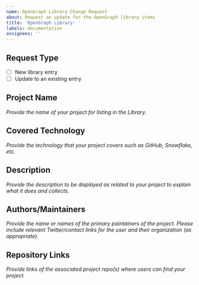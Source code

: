 ```yaml
---
name: OpenGraph Library Change Request
about: Request an update for the OpenGraph library items
title: 'OpenGraph Library: '
labels: documentation
assignees: ''
---
```


## Request Type

- [ ] New library entry
- [ ] Update to an existing entry

## Project Name

*Provide the name of your project for listing in the Library.*

## Covered Technology

*Provide the technology that your project covers such as GitHub, Snowflake, etc.*

## Description

*Provide the description to be displayed as related to your project to explain what it does and collects.*

## Authors/Maintainers

*Provide the name or names of the primary paintainers of the project. Please include relevant Twitter/contact links for the user and their organization (as appropriate).*

## Repository Links

*Provide links of the associated project repo(s) where users can find your project.*
